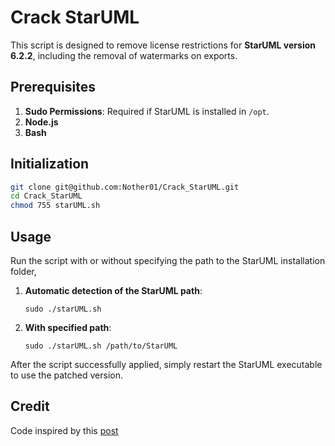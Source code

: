 
# Crack StarUML

This script is designed to remove license restrictions for **StarUML version 6.2.2**, including the removal of watermarks on exports.

## Prerequisites
1.  **Sudo Permissions**: Required if StarUML is installed in `/opt`.
1. **Node.js**  
3. **Bash**

## Initialization
   ```bash
   git clone git@github.com:Nother01/Crack_StarUML.git
   cd Crack_StarUML
   chmod 755 starUML.sh
```   

## Usage
Run the script with or without specifying the path to the StarUML installation folder, 

 1. **Automatic detection of the StarUML path**:    
	 ```
    sudo ./starUML.sh
	```
2.  **With specified path**:
	  ```
    sudo ./starUML.sh /path/to/StarUML
	```
After the script successfully applied, simply restart the StarUML executable to use the patched version.
## Credit
Code inspired by this [post](https://gist.github.com/trandaison/40b1d83618ae8e3d2da59df8c395093a?permalink_comment_id=5079514)

